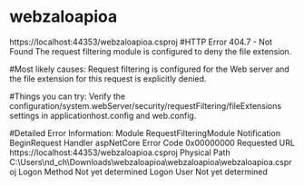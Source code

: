# webzaloapioa
https://localhost:44353/webzaloapioa.csproj 
#HTTP Error 404.7 - Not Found
The request filtering module is configured to deny the file extension.

#Most likely causes:
Request filtering is configured for the Web server and the file extension for this request is explicitly denied.


#Things you can try:
Verify the configuration/system.webServer/security/requestFiltering/fileExtensions settings in applicationhost.config and web.config.

#Detailed Error Information:
Module	   RequestFilteringModule
Notification	   BeginRequest
Handler	   aspNetCore
Error Code	   0x00000000
Requested URL	   https://localhost:44353/webzaloapioa.csproj
Physical Path	   C:\Users\nd_ch\Downloads\webzaloapioa\webzaloapioa\webzaloapioa.csproj
Logon Method	   Not yet determined
Logon User	   Not yet determined
